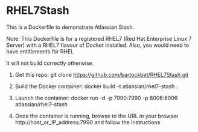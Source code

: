 # RHEL7Stash

This is a Dockerfile to demonstrate Atlassian Stash.

Note: This Dockerfile is for a registered RHEL7 (Red Hat Enterprise Linux 7 Server) with a RHEL7 flavour of Docker installed. Also, you would need to have 
entitlements for RHEL

It will not build correctly otherwise.

1. Get this repo: git clone https://github.com/bartockbat/RHEL7Stash.git

2. Build the Docker container: docker build -t atlassian/rhel7-stash .

3. Launch the container: docker run -d -p 7990:7990 -p 8006:8006 atlassian/rhel7-stash

4. Once the container is running, browse to the URL in your browser http://host_or_IP_address:7990 and follow the instructions 
